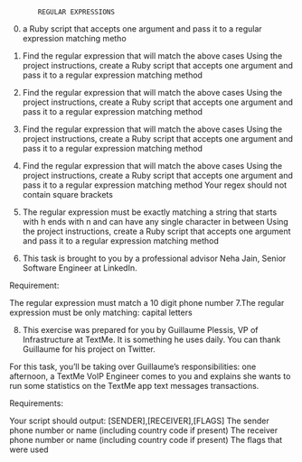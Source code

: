            REGULAR EXPRESSIONS

0.  a Ruby script that accepts one argument and pass it to a regular expression matching metho


1. Find the regular expression that will match the above cases
Using the project instructions, create a Ruby script that accepts one argument and pass it to a regular expression matching method

2. Find the regular expression that will match the above cases
Using the project instructions, create a Ruby script that accepts one argument and pass it to a regular expression matching method

3. Find the regular expression that will match the above cases
Using the project instructions, create a Ruby script that accepts one argument and pass it to a regular expression matching method

4. Find the regular expression that will match the above cases
Using the project instructions, create a Ruby script that accepts one argument and pass it to a regular expression matching method
Your regex should not contain square brackets

5.  The regular expression must be exactly matching a string that starts with h ends with n and can have any single character in between
Using the project instructions, create a Ruby script that accepts one argument and pass it to a regular expression matching method

6. This task is brought to you by a professional advisor Neha Jain, Senior Software Engineer at LinkedIn.

Requirement:

The regular expression must match a 10 digit phone number
7.The regular expression must be only matching: capital letters

8. This exercise was prepared for you by Guillaume Plessis, VP of Infrastructure at TextMe. It is something he uses daily. You can thank Guillaume for his project on Twitter.

For this task, you’ll be taking over Guillaume’s responsibilities: one afternoon, a TextMe VoIP Engineer comes to you and explains she wants to run some statistics on the TextMe app text messages transactions.

Requirements:

Your script should output: [SENDER],[RECEIVER],[FLAGS]
The sender phone number or name (including country code if present)
The receiver phone number or name (including country code if present)
The flags that were used
